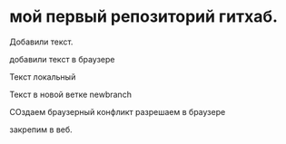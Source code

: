 # мой первый репозиторий гитхаб.

Добавили текст.

добавили текст в браузере

Текст локальный

Текст в новой ветке newbranch

СОздаем браузерный конфликт разрешаем в браузере

закрепим в веб.
